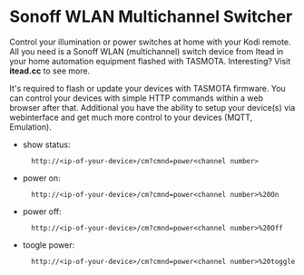 <h1>Sonoff WLAN Multichannel Switcher</h1>

Control your illumination or power switches at home with your Kodi remote. All you need is a Sonoff WLAN (multichannel) switch device from Itead in your home automation equipment flashed with TASMOTA. Interesting? Visit <b>itead.cc</b> to see more.

It's required to flash or update your devices with TASMOTA firmware. You can control your devices with simple HTTP commands within a web browser after that. Additional you have the ability to setup your device(s) via webinterface and get much more control to your devices (MQTT, Emulation).

- show status:

        http://<ip-of-your-device>/cm?cmnd=power<channel number>
        
- power on:

        http://<ip-of-your-device>/cm?cmnd=power<channel number>%20On
        
- power off:

        http://<ip-of-your-device>/cm?cmnd=power<channel number>%20Off
        
- toogle power:

        http://<ip-of-your-device>/cm?cmnd=power<channel number>%20toggle                
